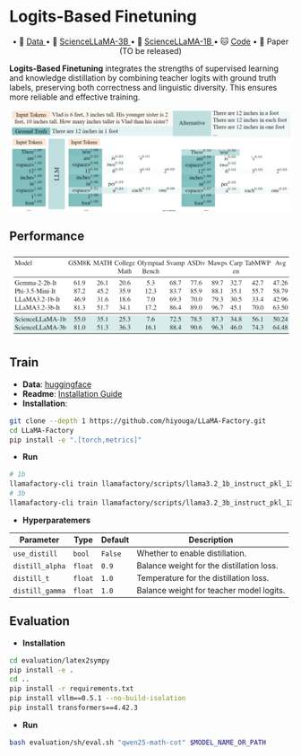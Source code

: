 # Logits-Based Finetuning
<p align="center">
• 🤗 <a href="https://huggingface.co/datasets/JingyaoLi/Science-Logits-1.2M" target="_blank">Data </a> 
• 🤗 <a href="https://huggingface.co/JingyaoLi/ScienceLLaMA-3b" target="_blank">ScienceLLaMA-3B </a> 
• 🤗 <a href="https://huggingface.co/JingyaoLi/ScienceLLaMA-1b" target="_blank">ScienceLLaMA-1B </a> 
• 🐱 <a href="Logits-based Finetuning" target="_blank">Code</a> 
• 📃 Paper (TO be released) <br>
</p>

**Logits-Based Finetuning** integrates the strengths of supervised learning and knowledge distillation by combining teacher logits with ground truth labels, preserving both correctness and linguistic diversity. This ensures more reliable and effective training.  

<div style="text-align: center;">
    <img src="./images/example.png" alt="example" />
</div>

## Performance
<div style="text-align: center;">
    <img src="./images/performance.png" alt="performance" />
</div>

## Train
- **Data**: [huggingface](https://huggingface.co/datasets/JingyaoLi/Science-Logits-1.2M)
- **Readme**: [Installation Guide](https://github.com/hiyouga/LLaMA-Factory?tab=readme-ov-file#installation)
- **Installation**:
```bash
git clone --depth 1 https://github.com/hiyouga/LLaMA-Factory.git
cd LLaMA-Factory
pip install -e ".[torch,metrics]"
```
- **Run**
```bash
# 1b
llamafactory-cli train llamafactory/scripts/llama3.2_1b_instruct_pkl_1300k_e1_warmup0.1_cosinelr1e-6_seed42_maxl2048_a0.9_t1.0_logp5_freqt_0_b1.0_r1.0.yaml
# 3b
llamafactory-cli train llamafactory/scripts/llama3.2_3b_instruct_pkl_1300k_e1_warmup0.1_cosinelr1e-6_seed42_maxl2048_a0.9_t1.0_logp5_freqt_0_b1.0_r1.0.yaml
```

- **Hyperparatemers**

| Parameter | Type | Default | Description |
|-----------|------|---------|-------------|
| `use_distill` | `bool` | `False` | Whether to enable distillation. |
| `distill_alpha` | `float` | `0.9` | Balance weight for the distillation loss. |
| `distill_t` | `float` | `1.0` | Temperature for the distillation loss. |
| `distill_gamma` | `float` | `1.0` | Balance weight for teacher model logits. |

## Evaluation

- **Installation**
```bash
cd evaluation/latex2sympy
pip install -e .
cd ..
pip install -r requirements.txt 
pip install vllm==0.5.1 --no-build-isolation
pip install transformers==4.42.3
```

- **Run**
```bash
bash evaluation/sh/eval.sh "qwen25-math-cot" $MODEL_NAME_OR_PATH
```